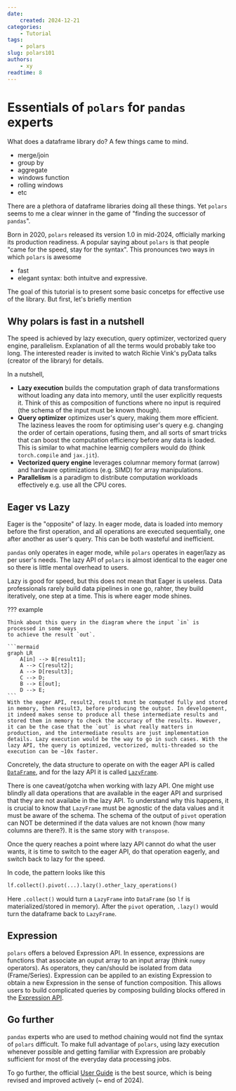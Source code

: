 ```yaml
---
date: 
    created: 2024-12-21
categories:
    - Tutorial
tags:
    - polars
slug: polars101
authors: 
    - xy
readtime: 8
---
```


# Essentials of `polars` for `pandas` experts


What does a dataframe library do? A few things came to mind. 
<!-- more -->

- merge/join
- group by
- aggregate
- windows function
- rolling windows
- etc

There are a plethora of dataframe libraries doing all these things. Yet `polars` seems to me a clear winner in the game of "finding the successor of `pandas`". 

Born in 2020, `polars` released its version 1.0 in mid-2024,
officially marking its production readiness. 
A popular saying about `polars` is that people "came for the speed, stay for the syntax". 
This pronounces two ways in which `polars` is awesome

- fast
- elegant syntax: both intuitve and expressive. 

The goal of this tutorial is to present some basic concetps for effective use of the library.
But first, let's briefly mention 

## Why polars is fast in a nutshell

The speed is achieved by lazy execution, query optimizer, vectorized query engine, parallelism.
Explanation of all the terms would probably take too long. The interested reader is invited to 
watch Richie Vink's pyData talks (creator of the library) for details. 

In a nutshell, 

- **Lazy execution** builds the computation graph of data transformations without loading 
any data into memory, until the user explicitly requests it. Think of this as composition of functions where no input is required (the schema of the input must be known though). 
- **Query optimizer** optimizes user's query, making them more efficient. The laziness leaves the room for optimising user's query e.g. changing the order of certain operations, fusing them, and all sorts of smart tricks that can boost the computation efficiency before any data is loaded. This is similar to  what machine learnig compilers would do (think `torch.compile` and `jax.jit`).
- **Vectorized query engine** leverages columnar memory format (arrow) and hardware optimizations (e.g. SIMD) for array manipulations.
- **Parallelism** is a paradigm to distribute computation workloads effectively e.g. use all the CPU cores. 

## Eager vs Lazy

Eager is the "opposite" of lazy. In eager mode, data is loaded into memory before the first operation, and all operations are executed sequentially, one after another as user's query. This can be both wasteful and inefficient. 

`pandas` only operates in eager mode, while `polars` operates in eager/lazy as per user's needs. The lazy API of `polars` is almost identical to the eager one so there is little mental overhead to users. 

Lazy is good for speed, but this does not mean that Eager is useless. Data professionals rarely build data pipelines in one go, rahter, they build iteratively, one step at a time. This is where eager mode shines.  


??? example 

    Think about this query in the diagram where the input `in` is processed in some ways
    to achieve the result `out`.

    ```mermaid
    graph LR
        A[in] --> B[result1];
        A --> C[result2];
        A --> D[result3];
        C --> D;
        B --> E[out];
        D --> E;
    ```
    With the eager API, result2, result1 must be computed fully and stored in memory, then result3, before producing the output. In developement, it indeed makes sense to produce all these intermediate results and stored them in memory to check the accuracy of the results. However, it can be the case that the `out` is what really matters in production, and the intermediate results are just implementation details. Lazy execution would be the way to go in such cases. With the lazy API, the query is optimized, vectorized, multi-threaded so the execution can be ~10x faster.  
    
Concretely, the data structure to operate on with the eager API is called [`DataFrame`](https://docs.pola.rs/api/python/stable/reference/dataframe/index.html), and for the lazy API it is called [`LazyFrame`](https://docs.pola.rs/api/python/stable/reference/lazyframe/index.html). 

There is one caveat/gotcha when working with lazy API. One might use blindly all data operations that are available in the eager API and surprised that they are not availabe in the lazy API.  To understand why this happens, it is crucial to know that `LazyFrame` must be agnostic of the data values and it must be aware of the schema. The schema of the output of `pivot` operation can NOT be determined if the data values are not known (how many columns are there?). It is the same story with `transpose`. 

Once the query reaches a point where lazy API cannot do what the user wants, it is time to switch to the eager API, do that operation eagerly, and switch back to lazy for the speed. 

In code, the pattern looks like this

```py
lf.collect().pivot(...).lazy().other_lazy_operations()
```

Here `.collect()` would turn a `LazyFrame` into `DataFrame` (so `lf` is materialized/stored in memory). After the `pivot` operation, `.lazy()` would turn the dataframe back to `LazyFrame`. 

## Expression

`polars` offers a beloved Expression API. In essence, expressions are functions that associate an ouput array to an input array (think `numpy` operators). As operators, they can/should be isolated from data (Frame/Series). Expression can be appiled to an existing Expression to obtain a new Expression in the sense of function composition. This allows users to build complicated queries by composing building blocks offered in the [Expression API](https://docs.pola.rs/api/python/stable/reference/expressions/index.html). 


## Go further

`pandas` experts who are used to method chaining would not find the syntax of `polars` difficult. To make full advantage of `polars`, using lazy execution whenever possible and getting familiar with Expression are probably sufficient for most of the everyday data processing jobs. 

To go further, the official [User Guide](https://docs.pola.rs/) is the best source, which is being revised and improved actively (~ end of 2024). 

<!-- 
```py exec="on" source="above" result="1"
-8<- "new.py"
``` -->
